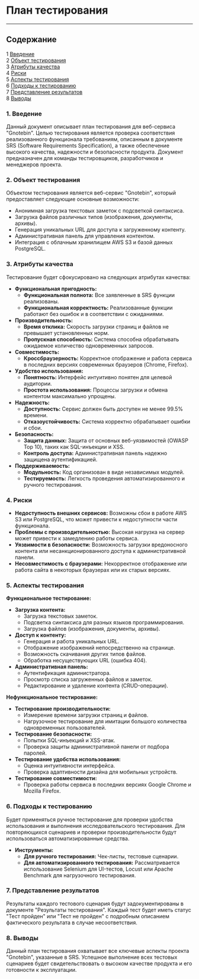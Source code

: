 # **План тестирования** 

--- 

## **Содержание** 
1 [Введение](#introduction)  
2 [Объект тестирования](#items)  
3 [Атрибуты качества](#quality)  
4 [Риски](#risk)  
5 [Аспекты тестирования](#features)  
6 [Подходы к тестированию](#approach)  
7 [Представление результатов](#pass)  
8 [Выводы](#conclusion)


<a name="introduction"/>

### **1. Введение** 

Данный документ описывает план тестирования для веб-сервиса "Gnotebin". Целью тестирования является проверка соответствия реализованного функционала требованиям, описанным в документе SRS (Software Requirements Specification), а также обеспечение высокого качества, надежности и безопасности продукта. Документ предназначен для команды тестировщиков, разработчиков и менеджеров проекта. 

<a name="items"/>

### **2. Объект тестирования** 

Объектом тестирования является веб-сервис "Gnotebin", который предоставляет следующие основные возможности: 
*   Анонимная загрузка текстовых заметок с подсветкой синтаксиса. 
*   Загрузка файлов различных типов (изображения, документы, архивы). 
*   Генерация уникальных URL для доступа к загруженному контенту. 
*   Административная панель для управления контентом. 
*   Интеграция с облачным хранилищем AWS S3 и базой данных PostgreSQL. 

<a name="quality"/>

### **3. Атрибуты качества** 

Тестирование будет сфокусировано на следующих атрибутах качества: 

*   **Функциональная пригодность:** 
    *   **Функциональная полнота:** Все заявленные в SRS функции реализованы. 
    *   **Функциональная корректность:** Реализованные функции работают без ошибок и в соответствии с ожиданиями. 
*   **Производительность:** 
    *   **Время отклика:** Скорость загрузки страниц и файлов не превышает установленных норм. 
    *   **Пропускная способность:** Система способна обрабатывать ожидаемое количество одновременных запросов. 
*   **Совместимость:** 
    *   **Кроссбраузерность:** Корректное отображение и работа сервиса в последних версиях современных браузеров (Chrome, Firefox). 
*   **Удобство использования:** 
    *   **Понятность:** Интерфейс интуитивно понятен для целевой аудитории. 
    *   **Простота использования:** Процессы загрузки и обмена контентом максимально упрощены. 
*   **Надежность:** 
    *   **Доступность:** Сервис должен быть доступен не менее 99.5% времени. 
    *   **Отказоустойчивость:** Система корректно обрабатывает ошибки и сбои. 
*   **Безопасность:** 
    *   **Защита данных:** Защита от основных веб-уязвимостей (OWASP Top 10), таких как SQL-инъекции и XSS. 
    *   **Контроль доступа:** Административная панель надежно защищена аутентификацией. 
*   **Поддерживаемость:** 
    *   **Модульность:** Код организован в виде независимых модулей. 
    *   **Тестируемость:** Легкость проведения автоматизированного и ручного тестирования. 

<a name="risk"/>

### **4. Риски** 

*   **Недоступность внешних сервисов:** Возможны сбои в работе AWS S3 или PostgreSQL, что может привести к недоступности части функционала. 
*   **Проблемы с производительностью:** Высокая нагрузка на сервер может привести к замедлению работы сервиса. 
*   **Уязвимости в безопасности:** Возможность загрузки вредоносного контента или несанкционированного доступа к административной панели. 
*   **Несовместимость с браузерами:** Некорректное отображение или работа сайта в некоторых браузерах или их старых версиях. 

<a name="features"/>

### **5. Аспекты тестирования** 

**Функциональное тестирование:** 

*   **Загрузка контента:** 
    *   Загрузка текстовых заметок. 
    *   Подсветка синтаксиса для разных языков программирования. 
    *   Загрузка файлов (изображения, документы, архивы). 
*   **Доступ к контенту:** 
    *   Генерация и работа уникальных URL. 
    *   Отображение изображений непосредственно на странице. 
    *   Возможность скачивания других типов файлов. 
    *   Обработка несуществующих URL (ошибка 404). 
*   **Административная панель:** 
    *   Аутентификация администратора. 
    *   Просмотр списка загруженных файлов и заметок. 
    *   Редактирование и удаление контента (CRUD-операции). 

**Нефункциональное тестирование:** 

*   **Тестирование производительности:** 
    *   Измерение времени загрузки страниц и файлов. 
    *   Нагрузочное тестирование для имитации большого количества одновременных пользователей. 
*   **Тестирование безопасности:** 
    *   Попытки SQL-инъекций и XSS-атак. 
    *   Проверка защиты административной панели от подбора паролей. 
*   **Тестирование удобства использования:** 
    *   Оценка интуитивности интерфейса. 
    *   Проверка адаптивности дизайна для мобильных устройств. 
*   **Тестирование совместимости:** 
    *   Проверка работы сервиса в последних версиях Google Chrome и Mozilla Firefox. 

<a name="approach"/>

### **6. Подходы к тестированию** 

Будет применяться ручное тестирование для проверки удобства использования и выполнения исследовательского тестирования. Для повторяющихся сценариев и проверки производительности будут использоваться автоматизированные средства. 

*   **Инструменты:** 
    *   **Для ручного тестирования:** Чек-листы, тестовые сценарии. 
    *   **Для автоматизированного тестирования:** Рассматривается использование Selenium для UI-тестов, Locust или Apache Benchmark для нагрузочного тестирования. 

<a name="pass"/>

### **7. Представление результатов** 

Результаты каждого тестового сценария будут задокументированы в документе "Результаты тестирования". Каждый тест будет иметь статус "Тест пройден" или "Тест не пройден" с подробным описанием фактического результата в случае несоответствия. 

<a name="conclusion"/>

### **8. Выводы** 

Данный план тестирования охватывает все ключевые аспекты проекта "Gnotebin", указанные в SRS. Успешное выполнение всех тестовых сценариев будет свидетельствовать о высоком качестве продукта и его готовности к эксплуатации. 
